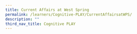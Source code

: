 ```yaml
---
title: Current Affairs at West Spring
permalink: /learners/Cognitive-PLAY/CurrentAffairsatWPS/
description: ""
third_nav_title: Cognitive PLAY
---
```

